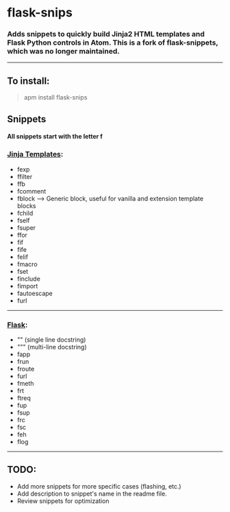 # flask-snips


### Adds snippets to quickly build Jinja2 HTML templates and Flask Python controls in Atom. This is a fork of flask-snippets, which was no longer maintained.

***
## To install:
> apm install flask-snips

## Snippets
#### All snippets start with the letter f

### [Jinja Templates](https://jinja.palletsprojects.com/en/2.11.x/templates/):
* fexp
* ffilter
* ffb
* fcomment
* fblock  --> Generic block, useful for vanilla and extension template blocks
* fchild
* fself
* fsuper
* ffor
* fif
* fife
* felif
* fmacro
* fset
* finclude
* fimport
* fautoescape
* furl

***

### [Flask](https://flask.palletsprojects.com/en/1.1.x/):
* "" (single line docstring)
* """ (multi-line docstring)
* fapp
* frun
* froute
* furl
* fmeth
* frt
* ftreq
* fup
* fsup
* frc
* fsc
* feh
* flog

***

## TODO:
- Add more snippets for more specific cases (flashing, etc.)
- Add description to snippet's name in the readme file.
- Review snippets for optimization
